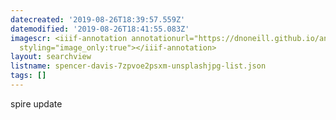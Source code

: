 ```yaml
---
datecreated: '2019-08-26T18:39:57.559Z'
datemodified: '2019-08-26T18:41:55.083Z'
imagescr: <iiif-annotation annotationurl="https://dnoneill.github.io/annotate/annotations/ea6875b2-c830-11e9-85a0-de1dd17e6942.json"
  styling="image_only:true"></iiif-annotation>
layout: searchview
listname: spencer-davis-7zpvoe2psxm-unsplashjpg-list.json
tags: []
---
```

spire update